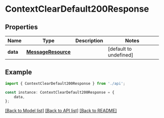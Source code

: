 # ContextClearDefault200Response


## Properties

Name | Type | Description | Notes
------------ | ------------- | ------------- | -------------
**data** | [**MessageResource**](MessageResource.md) |  | [default to undefined]

## Example

```typescript
import { ContextClearDefault200Response } from './api';

const instance: ContextClearDefault200Response = {
    data,
};
```

[[Back to Model list]](../README.md#documentation-for-models) [[Back to API list]](../README.md#documentation-for-api-endpoints) [[Back to README]](../README.md)
